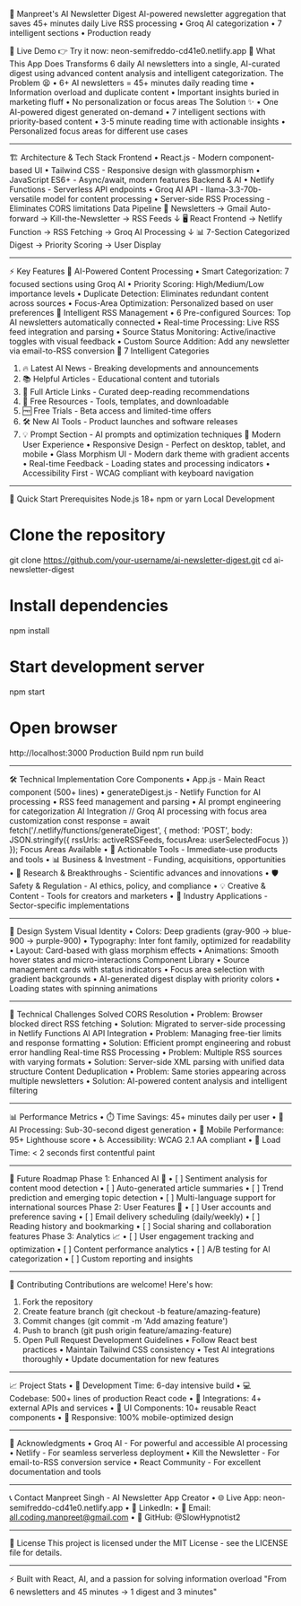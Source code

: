 🤖 Manpreet's AI Newsletter Digest
AI-powered newsletter aggregation that saves 45+ minutes daily
Live RSS processing • Groq AI categorization • 7 intelligent sections • Production ready
    
🚀 Live Demo
👉 Try it now: neon-semifreddo-cd41e0.netlify.app
🎯 What This App Does
Transforms 6 daily AI newsletters into a single, AI-curated digest using advanced content analysis and intelligent categorization.
The Problem 😫
•	6+ AI newsletters = 45+ minutes daily reading time
•	Information overload and duplicate content
•	Important insights buried in marketing fluff
•	No personalization or focus areas
The Solution ✨
•	One AI-powered digest generated on-demand
•	7 intelligent sections with priority-based content
•	3-5 minute reading time with actionable insights
•	Personalized focus areas for different use cases
________________________________________
🏗️ Architecture & Tech Stack
Frontend
•	React.js - Modern component-based UI
•	Tailwind CSS - Responsive design with glassmorphism
•	JavaScript ES6+ - Async/await, modern features
Backend & AI
•	Netlify Functions - Serverless API endpoints
•	Groq AI API - llama-3.3-70b-versatile model for content processing
•	Server-side RSS Processing - Eliminates CORS limitations
Data Pipeline
📧 Newsletters → Gmail Auto-forward → Kill-the-Newsletter → RSS Feeds
                                                                ↓
🖥️ React Frontend → Netlify Function → RSS Fetching → Groq AI Processing
                                                                ↓
📊 7-Section Categorized Digest → Priority Scoring → User Display
________________________________________
⚡ Key Features
🤖 AI-Powered Content Processing
•	Smart Categorization: 7 focused sections using Groq AI
•	Priority Scoring: High/Medium/Low importance levels
•	Duplicate Detection: Eliminates redundant content across sources
•	Focus-Area Optimization: Personalized based on user preferences
📡 Intelligent RSS Management
•	6 Pre-configured Sources: Top AI newsletters automatically connected
•	Real-time Processing: Live RSS feed integration and parsing
•	Source Status Monitoring: Active/inactive toggles with visual feedback
•	Custom Source Addition: Add any newsletter via email-to-RSS conversion
🎯 7 Intelligent Categories
1.	🔥 Latest AI News - Breaking developments and announcements
2.	📚 Helpful Articles - Educational content and tutorials
3.	🔗 Full Article Links - Curated deep-reading recommendations
4.	🎁 Free Resources - Tools, templates, and downloadable
5.	🆓 Free Trials - Beta access and limited-time offers
6.	🛠️ New AI Tools - Product launches and software releases
7.	💡 Prompt Section - AI prompts and optimization techniques
🎨 Modern User Experience
•	Responsive Design - Perfect on desktop, tablet, and mobile
•	Glass Morphism UI - Modern dark theme with gradient accents
•	Real-time Feedback - Loading states and processing indicators
•	Accessibility First - WCAG compliant with keyboard navigation
________________________________________
🚀 Quick Start
Prerequisites
Node.js 18+
npm or yarn
Local Development
# Clone the repository
git clone https://github.com/your-username/ai-newsletter-digest.git
cd ai-newsletter-digest

# Install dependencies
npm install

# Start development server
npm start

# Open browser
http://localhost:3000
Production Build
npm run build
________________________________________
🛠️ Technical Implementation
Core Components
•	App.js - Main React component (500+ lines)
•	generateDigest.js - Netlify Function for AI processing
•	RSS feed management and parsing
•	AI prompt engineering for categorization
AI Integration
// Groq AI processing with focus area customization
const response = await fetch('/.netlify/functions/generateDigest', {
  method: 'POST',
  body: JSON.stringify({
    rssUrls: activeRSSFeeds,
    focusArea: userSelectedFocus
  })
});
Focus Areas Available
•	🎯 Actionable Tools - Immediate-use products and tools
•	📊 Business & Investment - Funding, acquisitions, opportunities
•	🔬 Research & Breakthroughs - Scientific advances and innovations
•	🛡️ Safety & Regulation - AI ethics, policy, and compliance
•	💡 Creative & Content - Tools for creators and marketers
•	🏥 Industry Applications - Sector-specific implementations
________________________________________
🎨 Design System
Visual Identity
•	Colors: Deep gradients (gray-900 → blue-900 → purple-900)
•	Typography: Inter font family, optimized for readability
•	Layout: Card-based with glass morphism effects
•	Animations: Smooth hover states and micro-interactions
Component Library
•	Source management cards with status indicators
•	Focus area selection with gradient backgrounds
•	AI-generated digest display with priority colors
•	Loading states with spinning animations
________________________________________
🚧 Technical Challenges Solved
CORS Resolution
•	Problem: Browser blocked direct RSS fetching
•	Solution: Migrated to server-side processing in Netlify Functions
AI API Integration
•	Problem: Managing free-tier limits and response formatting
•	Solution: Efficient prompt engineering and robust error handling
Real-time RSS Processing
•	Problem: Multiple RSS sources with varying formats
•	Solution: Server-side XML parsing with unified data structure
Content Deduplication
•	Problem: Same stories appearing across multiple newsletters
•	Solution: AI-powered content analysis and intelligent filtering
________________________________________
📊 Performance Metrics
•	⏱️ Time Savings: 45+ minutes daily per user
•	🤖 AI Processing: Sub-30-second digest generation
•	📱 Mobile Performance: 95+ Lighthouse score
•	♿ Accessibility: WCAG 2.1 AA compliant
•	🚀 Load Time: < 2 seconds first contentful paint
________________________________________
🔮 Future Roadmap
Phase 1: Enhanced AI 🎯
•	[ ] Sentiment analysis for content mood detection
•	[ ] Auto-generated article summaries
•	[ ] Trend prediction and emerging topic detection
•	[ ] Multi-language support for international sources
Phase 2: User Features 👤
•	[ ] User accounts and preference saving
•	[ ] Email delivery scheduling (daily/weekly)
•	[ ] Reading history and bookmarking
•	[ ] Social sharing and collaboration features
Phase 3: Analytics 📈
•	[ ] User engagement tracking and optimization
•	[ ] Content performance analytics
•	[ ] A/B testing for AI categorization
•	[ ] Custom reporting and insights
________________________________________
🤝 Contributing
Contributions are welcome! Here's how:
1.	Fork the repository
2.	Create feature branch (git checkout -b feature/amazing-feature)
3.	Commit changes (git commit -m 'Add amazing feature')
4.	Push to branch (git push origin feature/amazing-feature)
5.	Open Pull Request
Development Guidelines
•	Follow React best practices
•	Maintain Tailwind CSS consistency
•	Test AI integrations thoroughly
•	Update documentation for new features
________________________________________
📈 Project Stats
•	📅 Development Time: 6-day intensive build
•	💻 Codebase: 500+ lines of production React code
•	🔧 Integrations: 4+ external APIs and services
•	🎨 UI Components: 10+ reusable React components
•	📱 Responsive: 100% mobile-optimized design
________________________________________
🙏 Acknowledgments
•	Groq AI - For powerful and accessible AI processing
•	Netlify - For seamless serverless deployment
•	Kill the Newsletter - For email-to-RSS conversion service
•	React Community - For excellent documentation and tools
________________________________________
📞 Contact
Manpreet Singh - AI Newsletter App Creator
•	🌐 Live App: neon-semifreddo-cd41e0.netlify.app
•	💼 LinkedIn: 
•	📧 Email: all.coding.manpreet@gmail.com
•	🐙 GitHub: @SlowHypnotist2 
________________________________________
📄 License
This project is licensed under the MIT License - see the LICENSE file for details.
________________________________________
⚡ Built with React, AI, and a passion for solving information overload
"From 6 newsletters and 45 minutes → 1 digest and 3 minutes"
